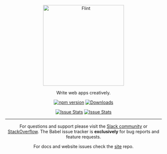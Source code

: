 <p align="center">
  <a href="https://flintjs.com/">
    <img alt="Flint" src="http://flintjs.com/images/flintlogo20.png" width="260">
  </a>
</p>

<p align="center">
  Write web apps creatively.
</p>

<p align="center">
  <a href="http://badge.fury.io/js/flint"><img alt="npm version" src="https://badge.fury.io/js/flint.svg"></a>
  <a href="https://npmjs.org/package/flint"><img alt="Downloads" src="http://img.shields.io/npm/dm/flint.svg"></a>
</p>

<p align="center">
  <a href="http://issuestats.com/github/flintjs/flint"><img alt="Issue Stats" src="http://issuestats.com/github/flintjs/flint/badge/pr?style=flat"></a>
  <a href="http://issuestats.com/github/flintjs/flint"><img alt="Issue Stats" src="http://issuestats.com/github/flintjs/flint/badge/issue?style=flat"></a>
</p>

----

<p align="center">
  For questions and support please visit the <a href="https://flint-slack.herokuapp.com">Slack community</a> or <a href="http://stackoverflow.com/questions/tagged/flintjs">StackOverflow</a>. The Babel issue tracker is <strong>exclusively</strong> for bug reports and feature requests.
</p>

<p align="center">
  For docs and website issues check the <a href="https://github.com/flintjs/site">site</a> repo.
</p>
